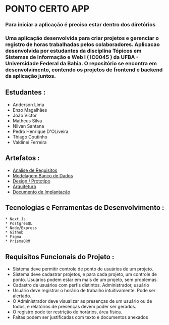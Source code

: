 # PONTO CERTO APP

### Para iniciar a aplicação é preciso estar dentro dos diretórios

### Uma aplicação desenvolvida para criar projetos e gerenciar o registro de horas trabalhadas pelos colaboradores. Aplicacao desenvolvida por estudantes da disciplina Tópicos em Sistemas de Informação e Web I ( IC0045 ) da UFBA - Universidade Federal da Bahia. O repositório se encontra em desenvolvimento, contendo os projetos de frontend e backend da aplicação juntos.

## Estudantes :

- Anderson Lima
- Enzo Magalhães
- João Victor
- Matheus Silva
- Nilvan Santana
- Pedro Henrique D'OLiveira
- Thiago Coutinho
- Valdinei Ferreira

## Artefatos :

   *  [Analise de Requisitos](https://docs.google.com/document/d/1JJkzh4c4Oqv1635J20rD4OgUo484GBmA/edit?usp=sharing&ouid=116266237238255223813&rtpof=true&sd=true)
   *  [Modelagem Banco de Dados](https://dbdiagram.io/d/64dc27ec02bd1c4a5ed570ac)
   *  [Design / Prototipo](https://www.figma.com/file/aXFWoeRPZ78SR0bgWpYo1E/work-tracker?type=design&node-id=0-1&mode=design&t=sL47pic2KwJpMmyp-0)
   *  [Arquitetura](https://excalidraw.com/#room=9b10a0f58671a9442ae3,AU1ISgoBRiTHiPKXDcfmKg)
   *  [Documento de Implantação](https://docs.google.com/document/d/1MpXT17tM15vYQKx0mYJwhpblmP5Zc2ciGB2Fu7iP7No/edit?usp=sharing)

## Tecnologias e Ferramentas de Desenvolvimento :

    * Next.Js
    * PostgreSQL
    * Node/Express
    * Github
    * Figma
    * PrismaORM

## Requisitos Funcionais do Projeto :

  * Sistema deve permitir controle de ponto de usuários de um projeto.
  * Sistema deve cadastrar projetos, e para cada projeto, um controle de ponto. Usuários podem estar em mais de um projeto, sem problemas.
  * Cadastro de usuários com perfis distintos. Administrador, usuário
  * Usuário deve registrar o horário de trabalho intuitivamente. Pode ser alertado.
  * O Administrador deve visualizar as presenças de um usuário ou de todos, e relatórios de presenças devem poder ser gerados.
  * O registro pode ter restrição de horários, área física.
  * Faltas podem ser justificadas com texto e documentos anexados

